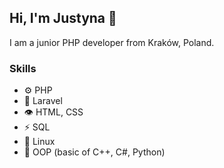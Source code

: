 ## Hi, I'm Justyna 👋


I am a junior PHP developer from Kraków, Poland.


### Skills
- ⚙️ PHP
- 🌱 Laravel
- 👁️ HTML, CSS
- ⚡ SQL
- 🔭 Linux
- 🌱 OOP (basic of C++, C#, Python)

<!--
- 🔭 I’m currently working on ...
- 🌱 I’m currently learning ... 
- 👯 I’m looking to collaborate on ...
- 🤔 I’m looking for help with ...
- 💬 Ask me about ...
- 📫 How to reach me: ...
- 😄 Pronouns: ...
- ⚡ Fun fact: ...
-->
